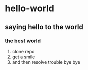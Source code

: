 # hello-world
## saying hello to the world 
### the best world
1. clone repo
2. get a smile 
3. and then resolve trouble
bye bye 
